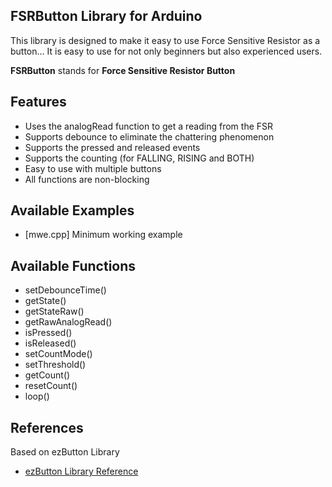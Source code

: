 ## FSRButton Library for Arduino
This library is designed to make it easy to use Force Sensitive Resistor as a button..​. It is easy to use for not only beginners but also experienced users.

__FSRButton__ stands for __Force Sensitive Resistor Button__

Features
----------------------------
* Uses the analogRead function to get a reading from the FSR
* Supports debounce to eliminate the chattering phenomenon
* Supports the pressed and released events
* Supports the counting (for FALLING, RISING and BOTH)
* Easy to use with multiple buttons
* All functions are non-blocking

Available Examples
----------------------------
* [mwe.cpp] Minimum working example

Available Functions
----------------------------
* setDebounceTime()
* getState()
* getStateRaw()
* getRawAnalogRead()
* isPressed()
* isReleased()
* setCountMode()
* setThreshold()
* getCount()
* resetCount()
* loop()

References
----------------------------
Based on ezButton Library
* [ezButton Library Reference](https://arduinogetstarted.com/tutorials/arduino-button-library)
